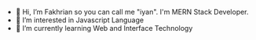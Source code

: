 - 👋 Hi, I’m Fakhrian so you can call me "iyan". I'm MERN Stack Developer.
- 👀 I’m interested in Javascript Language
- 🌱 I’m currently learning Web and Interface Technology

<!---
codexyan/codexyan is a ✨ special ✨ repository because its `README.md` (this file) appears on your GitHub profile.
You can click the Preview link to take a look at your changes.
--->
